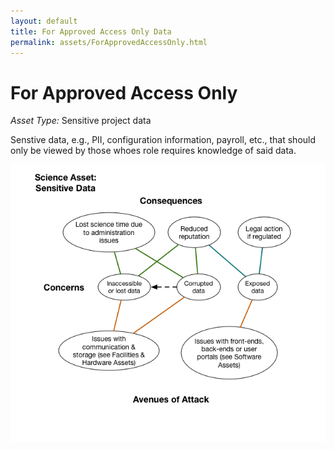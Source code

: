 ```yaml
---
layout: default
title: For Approved Access Only Data
permalink: assets/ForApprovedAccessOnly.html
---
```


# For Approved Access Only

*Asset Type:* Sensitive project data

Senstive data, e.g., PII, configuration information, payroll, etc., that should only be viewed by those whoes role requires knowledge of said data.

![For Approved Access Only](../diagrams/ForApprovedAccessOnly.png)
